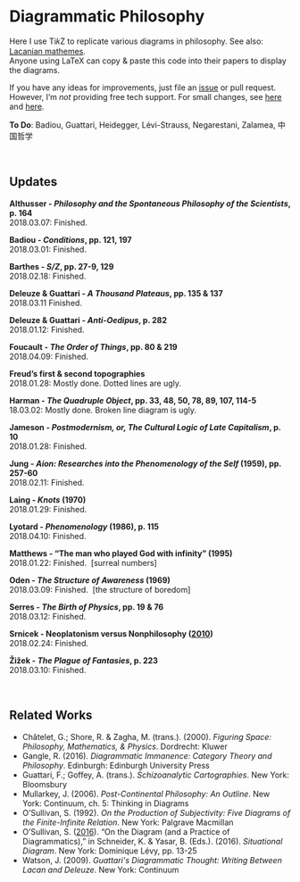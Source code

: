 # Diagrammatic Philosophy

Here I use Ti𝑘Z to replicate various diagrams in philosophy. See also: <a href="https://github.com/gjoncas/Lacan-Mathemes">Lacanian mathemes</a>.
<br>Anyone using LaTeX can copy & paste this code into their papers to display the diagrams.

If you have any ideas for improvements, just file an <a href="https://github.com/gjoncas/Diagrammatic/issues">issue</a> or pull request.
<br>However, I’m <i>not</i> providing free tech support. For small changes, see <a href="https://en.wikibooks.org/wiki/LaTeX/PGF/TikZ">here</a> and <a href="http://mirror.ctan.org/graphics/pgf/base/doc/pgfmanual.pdf">here</a>.

<b>To Do</b>: Badiou, Guattari, Heidegger, Lévi-Strauss, Negarestani, Zalamea, 中国哲学

&nbsp;

## Updates

<b>Althusser - <i>Philosophy and the Spontaneous Philosophy of the Scientists</i>, p. 164</b>
<br>2018.03.07: Finished.

<b>Badiou - <i>Conditions</i>, pp. 121, 197</b>
<br>2018.03.01: Finished.

<b>Barthes - <i>S/Z</i>, pp. 27-9, 129</b>
<br>2018.02.18: Finished.

<b>Deleuze & Guattari - <i>A Thousand Plateaus</i>, pp. 135 & 137</b>
<br>2018.03.11 Finished.

<b>Deleuze & Guattari - <i>Anti-Oedipus</i>, p. 282</b>
<br>2018.01.12: Finished.

<b>Foucault - <i>The Order of Things</i>, pp. 80 & 219</b>
<br>2018.04.09: Finished.

<b>Freud’s first & second topographies</b>
<br>2018.01.28: Mostly done. Dotted lines are ugly.

<b>Harman - <i>The Quadruple Object</i>, pp. 33, 48, 50, 78, 89, 107, 114-5</b>
<br>18.03.02: Mostly done. Broken line diagram is ugly.

<b>Jameson - <i>Postmodernism, or, The Cultural Logic of Late Capitalism</i>, p. 10</b>
<br>2018.01.28: Finished.

<b>Jung - <i>Aion: Researches into the Phenomenology of the Self</i> (1959), pp. 257-60</b>
<br>2018.02.11: Finished.

<b>Laing - <i>Knots</i> (1970)</b>
<br>2018.01.29: Finished.

<b>Lyotard - <i>Phenomenology</i> (1986), p. 115</b>
<br>2018.04.10: Finished.

<b>Matthews - “<a ref="https://www.newscientist.com/article/mg14719934-300-the-man-who-played-god-with-infinity/">The man who played God with infinity</a>” (1995)</b>
<br>2018.01.22: Finished. &nbsp;[surreal numbers]

<b>Oden - <i>The Structure of Awareness</i> (1969)</b>
<br>2018.03.09: Finished. &nbsp;[the structure of boredom]

<b>Serres - <i>The Birth of Physics</i>, pp. 19 & 76</b>
<br>2018.03.12: Finished.

<b>Srnicek - Neoplatonism versus Nonphilosophy (<a href="http://speculativeheresy.files.wordpress.com/2010/03/neoplatonism-and-nonphilosophy.jpg">2010</a>)</b>
<br>2018.02.24: Finished.

<b>Žižek - <i>The Plague of Fantasies</i>, p. 223</b>
<br>2018.03.10: Finished.

&nbsp;

## Related Works
<ul>
<li>Châtelet, G.; Shore, R. & Zagha, M. (trans.). (2000). <i>Figuring Space: Philosophy, Mathematics, & Physics</i>. Dordrecht: Kluwer</li>
<li>Gangle, R. (2016). <i>Diagrammatic Immanence: Category Theory and Philosophy</i>. Edinburgh: Edinburgh University Press</li>
<li>Guattari, F.; Goffey, A. (trans.). <i>Schizoanalytic Cartographies</i>. New York: Bloomsbury</li>
<li>Mullarkey, J. (2006). <i>Post-Continental Philosophy: An Outline</i>. New York: Continuum, ch. 5: Thinking in Diagrams</li>
<li>O’Sullivan, S. (1992). <i>On the Production of Subjectivity: Five Diagrams of the Finite-Infinite Relation</i>. New York: Palgrave Macmillan</li>
<li>O’Sullivan, S. (<a href="http://www.simonosullivan.net/articles/on_the_diagram.pdf">2016</a>). “On the Diagram (and a Practice of Diagrammatics),” in Schneider, K. & Yasar, B. (Eds.). (2016). <i>Situational Diagram</i>. New York: Dominique Lévy, pp. 13-25</li>
<li>Watson, J. (2009). <i>Guattari's Diagrammatic Thought: Writing Between Lacan and Deleuze</i>. New York: Continuum</li>
</ul>
